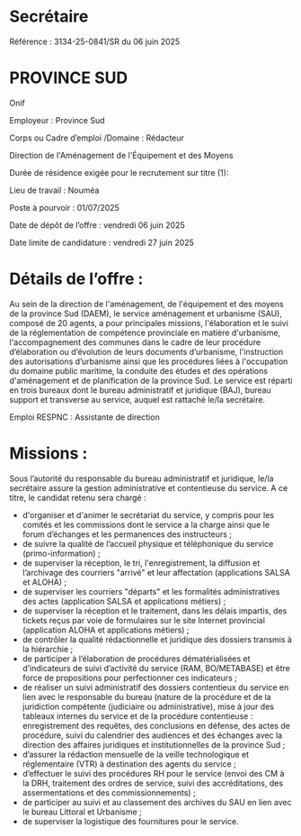 # Secrétaire

Référence : 3134-25-0841/SR du 06 juin 2025

# PROVINCE SUD

Onif

Employeur : Province Sud

Corps ou Cadre d’emploi /Domaine : Rédacteur

Direction de l'Aménagement de l'Équipement et des Moyens

Durée de résidence exigée pour le recrutement sur titre (1):

Lieu de travail : Nouméa

Poste à pourvoir : 01/07/2025

Date de dépôt de l’offre : vendredi 06 juin 2025

Date limite de candidature : vendredi 27 juin 2025

# Détails de l’offre :

Au sein de la direction de l'aménagement, de l'équipement et des moyens de la province Sud (DAEM), le service aménagement et urbanisme (SAU), composé de 20 agents, a pour principales missions, l'élaboration et le suivi de la réglementation de compétence provinciale en matière d'urbanisme, l'accompagnement des communes dans le cadre de leur procédure d’élaboration ou d’évolution de leurs documents d’urbanisme, l'instruction des autorisations d’urbanisme ainsi que les procédures liées à l'occupation du domaine public maritime, la conduite des études et des opérations d'aménagement et de planification de la province Sud. Le service est réparti en trois bureaux dont le bureau administratif et juridique (BAJ), bureau support et transverse au service, auquel est rattaché le/la secrétaire.

Emploi RESPNC : Assistante de direction

# Missions :

Sous l’autorité du responsable du bureau administratif et juridique, le/la secrétaire assure la gestion administrative et contentieuse du service. A ce titre, le candidat retenu sera chargé :

- d'organiser et d'animer le secrétariat du service, y compris pour les comités et les commissions dont le service a la charge ainsi que le forum d’échanges et les permanences des instructeurs ;
- de suivre la qualité de l’accueil physique et téléphonique du service (primo-information) ;
- de superviser la réception, le tri, l'enregistrement, la diffusion et l’archivage des courriers "arrivé" et leur affectation (applications SALSA et ALOHA) ;
- de superviser les courriers "départs" et les formalités administratives des actes (application SALSA et applications métiers) ;
- de superviser la réception et le traitement, dans les délais impartis, des tickets reçus par voie de formulaires sur le site Internet provincial (application ALOHA et applications métiers) ;
- de contrôler la qualité rédactionnelle et juridique des dossiers transmis à la hiérarchie ;
- de participer à l’élaboration de procédures dématérialisées et d’indicateurs de suivi d’activité du service (RAM, BO/METABASE) et être force de propositions pour perfectionner ces indicateurs ;
- de réaliser un suivi administratif des dossiers contentieux du service en lien avec le responsable du bureau (nature de la procédure et de la juridiction compétente (judiciaire ou administrative), mise à jour des tableaux internes du service et de la procédure contentieuse : enregistrement des requêtes, des conclusions en défense, des actes de procédure, suivi du calendrier des audiences et des échanges avec la direction des affaires juridiques et institutionnelles de la province Sud ;
- d’assurer la rédaction mensuelle de la veille technologique et réglementaire (VTR) à destination des agents du service ;
- d’effectuer le suivi des procédures RH pour le service (envoi des CM à la DRH, traitement des ordres de service, suivi des accréditations, des assermentations et des commissionnements) ;
- de participer au suivi et au classement des archives du SAU en lien avec le bureau Littoral et Urbanisme ;
- de superviser la logistique des fournitures pour le service.